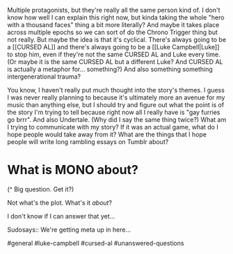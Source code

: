 Multiple protagonists, but they're really all the same person kind of. I don't know how well I can explain this right now, but kinda taking the whole "hero with a thousand faces" thing a bit more literally? And maybe it takes place across multiple epochs so we can sort of do the Chrono Trigger thing but not really. But maybe the idea is that it's cyclical. There's always going to be a [[CURSED AL]] and there's always going to be a [[Luke Campbell|Luke]] to stop him, even if they're not the same CURSED AL and Luke every time. (Or maybe it is the same CURSED AL but a different Luke? And CURSED AL is actually a metaphor for... something?) And also something something intergenerational trauma?

You know, I haven't really put much thought into the story's themes. I guess I was never really planning to because it's ultimately more an avenue for my music than anything else, but I should try and figure out what the point is of the story I'm trying to tell because right now all I really have is "gay furries go brrr". And also Undertale. (Why did I say the same thing twice?) What am I trying to communicate with my story? If it was an actual game, what do I hope people would take away from it? What are the things that I hope people will write long rambling essays on Tumblr about?

# What is MONO about?
(\^ Big question. Get it?)

Not what's the plot. What's it *about*?

I don't know if I can answer that yet...

Sudosays:: We're getting meta up in here...

#general #luke-campbell #cursed-al #unanswered-questions 